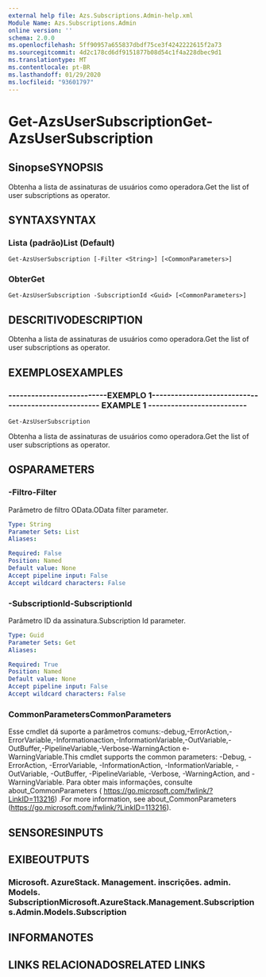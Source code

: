 ```yaml
---
external help file: Azs.Subscriptions.Admin-help.xml
Module Name: Azs.Subscriptions.Admin
online version: ''
schema: 2.0.0
ms.openlocfilehash: 5ff90957a655837dbdf75ce3f4242222615f2a73
ms.sourcegitcommit: 4d2c178cd6df9151877b08d54c1f4a228dbec9d1
ms.translationtype: MT
ms.contentlocale: pt-BR
ms.lasthandoff: 01/29/2020
ms.locfileid: "93601797"
---
```

# <span data-ttu-id="064ee-101">Get-AzsUserSubscription</span><span class="sxs-lookup"><span data-stu-id="064ee-101">Get-AzsUserSubscription</span></span>

## <span data-ttu-id="064ee-102">Sinopse</span><span class="sxs-lookup"><span data-stu-id="064ee-102">SYNOPSIS</span></span>
<span data-ttu-id="064ee-103">Obtenha a lista de assinaturas de usuários como operadora.</span><span class="sxs-lookup"><span data-stu-id="064ee-103">Get the list of user subscriptions as operator.</span></span>

## <span data-ttu-id="064ee-104">SYNTAX</span><span class="sxs-lookup"><span data-stu-id="064ee-104">SYNTAX</span></span>

### <span data-ttu-id="064ee-105">Lista (padrão)</span><span class="sxs-lookup"><span data-stu-id="064ee-105">List (Default)</span></span>
```
Get-AzsUserSubscription [-Filter <String>] [<CommonParameters>]
```

### <span data-ttu-id="064ee-106">Obter</span><span class="sxs-lookup"><span data-stu-id="064ee-106">Get</span></span>
```
Get-AzsUserSubscription -SubscriptionId <Guid> [<CommonParameters>]
```

## <span data-ttu-id="064ee-107">DESCRITIVO</span><span class="sxs-lookup"><span data-stu-id="064ee-107">DESCRIPTION</span></span>
<span data-ttu-id="064ee-108">Obtenha a lista de assinaturas de usuários como operadora.</span><span class="sxs-lookup"><span data-stu-id="064ee-108">Get the list of user subscriptions as operator.</span></span>

## <span data-ttu-id="064ee-109">EXEMPLOS</span><span class="sxs-lookup"><span data-stu-id="064ee-109">EXAMPLES</span></span>

### <span data-ttu-id="064ee-110">--------------------------EXEMPLO 1--------------------------</span><span class="sxs-lookup"><span data-stu-id="064ee-110">-------------------------- EXAMPLE 1 --------------------------</span></span>
```
Get-AzsUserSubscription
```

<span data-ttu-id="064ee-111">Obtenha a lista de assinaturas de usuários como operadora.</span><span class="sxs-lookup"><span data-stu-id="064ee-111">Get the list of user subscriptions as operator.</span></span>

## <span data-ttu-id="064ee-112">OS</span><span class="sxs-lookup"><span data-stu-id="064ee-112">PARAMETERS</span></span>

### <span data-ttu-id="064ee-113">-Filtro</span><span class="sxs-lookup"><span data-stu-id="064ee-113">-Filter</span></span>
<span data-ttu-id="064ee-114">Parâmetro de filtro OData.</span><span class="sxs-lookup"><span data-stu-id="064ee-114">OData filter parameter.</span></span>

```yaml
Type: String
Parameter Sets: List
Aliases:

Required: False
Position: Named
Default value: None
Accept pipeline input: False
Accept wildcard characters: False
```

### <span data-ttu-id="064ee-115">-SubscriptionId</span><span class="sxs-lookup"><span data-stu-id="064ee-115">-SubscriptionId</span></span>
<span data-ttu-id="064ee-116">Parâmetro ID da assinatura.</span><span class="sxs-lookup"><span data-stu-id="064ee-116">Subscription Id parameter.</span></span>

```yaml
Type: Guid
Parameter Sets: Get
Aliases:

Required: True
Position: Named
Default value: None
Accept pipeline input: False
Accept wildcard characters: False
```

### <span data-ttu-id="064ee-117">CommonParameters</span><span class="sxs-lookup"><span data-stu-id="064ee-117">CommonParameters</span></span>
<span data-ttu-id="064ee-118">Esse cmdlet dá suporte a parâmetros comuns:-debug,-ErrorAction,-ErrorVariable,-Informationaction,-InformationVariable,-OutVariable,-OutBuffer,-PipelineVariable,-Verbose-WarningAction e-WarningVariable.</span><span class="sxs-lookup"><span data-stu-id="064ee-118">This cmdlet supports the common parameters: -Debug, -ErrorAction, -ErrorVariable, -InformationAction, -InformationVariable, -OutVariable, -OutBuffer, -PipelineVariable, -Verbose, -WarningAction, and -WarningVariable.</span></span> <span data-ttu-id="064ee-119">Para obter mais informações, consulte about_CommonParameters ( https://go.microsoft.com/fwlink/?LinkID=113216) .</span><span class="sxs-lookup"><span data-stu-id="064ee-119">For more information, see about_CommonParameters (https://go.microsoft.com/fwlink/?LinkID=113216).</span></span>

## <span data-ttu-id="064ee-120">SENSORES</span><span class="sxs-lookup"><span data-stu-id="064ee-120">INPUTS</span></span>

## <span data-ttu-id="064ee-121">EXIBE</span><span class="sxs-lookup"><span data-stu-id="064ee-121">OUTPUTS</span></span>

### <span data-ttu-id="064ee-122">Microsoft. AzureStack. Management. inscrições. admin. Models. Subscription</span><span class="sxs-lookup"><span data-stu-id="064ee-122">Microsoft.AzureStack.Management.Subscriptions.Admin.Models.Subscription</span></span>

## <span data-ttu-id="064ee-123">INFORMA</span><span class="sxs-lookup"><span data-stu-id="064ee-123">NOTES</span></span>

## <span data-ttu-id="064ee-124">LINKS RELACIONADOS</span><span class="sxs-lookup"><span data-stu-id="064ee-124">RELATED LINKS</span></span>

